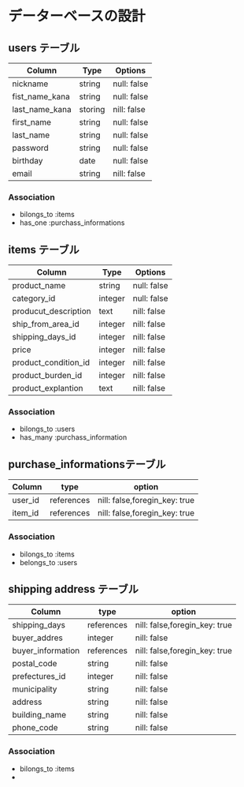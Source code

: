 # データーベースの設計

## users テーブル

|   Column                  | Type  | Options   |
|---------------------------|-------|-----------|
|nickname                   |string |null: false|
|fist_name_kana             |string |null: false|
|last_name_kana             |storing|nill: false|
|first_name                 |string |null: false|
|last_name                  |string |null: false|
|password                   |string |null: false|
|birthday                   |date   |null: false|
|email                      |string |nill: false|

### Association
- bilongs_to :items
- has_one    :purchass_informations


## items テーブル

|Column                |Type   |Options    |
|----------------------|-------|-----------|
|product_name          |string |null: false|
|category_id           |integer|null: false|           
|producut_description  |text   |nill: false|
|ship_from_area_id     |integer|nill: false|
|shipping_days_id      |integer|nill: false|
|price                 |integer|nill: false|
|product_condition_id  |integer|nill: false|
|product_burden_id     |integer|nill: false|
|product_explantion    |text   |nill: false|

### Association
- bilongs_to :users
- has_many :purchass_information

## purchase_informationsテーブル

|Column        |type       |option                       |
|--------------|-----------|-----------------------------|
|user_id       |references |nill: false,foregin_key: true|
|item_id       |references |nill: false,foregin_key: true|

### Association
- bilongs_to :items
- belongs_to :users

## shipping address テーブル

|Column            |type       |option                        |
|------------------|-----------|------------------------------|
|shipping_days     |references |nill: false,foregin_key: true |
|buyer_addres      |integer    |nill: false                   |
|buyer_information |references |nill: false,foregin_key: true |
|postal_code       |string     |nill: false                   |
|prefectures_id    |integer    |nill: false                   |
|municipality      |string     |nill: false                   |
|address           |string     |nill: false                   |
|building_name     |string     |nill: false                   |
|phone_code        |string     |nill: false                   |

### Association
- bilongs_to :items
- 



